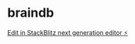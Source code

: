 # braindb

[Edit in StackBlitz next generation editor ⚡️](https://stackblitz.com/~/github.com/DanPace725/braindb)